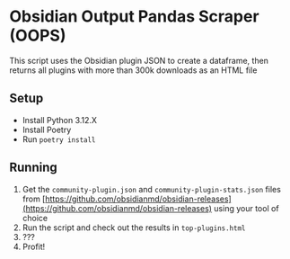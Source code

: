 # Obsidian Output Pandas Scraper (OOPS)

This script uses the Obsidian plugin JSON to create a dataframe, then returns all plugins with more than 300k downloads as an HTML file

## Setup

- Install Python 3.12.X
- Install Poetry
- Run `poetry install`

## Running

1. Get the `community-plugin.json` and `community-plugin-stats.json` files from [https://github.com/obsidianmd/obsidian-releases](https://github.com/obsidianmd/obsidian-releases) using your tool of choice
2. Run the script and check out the results in `top-plugins.html`
3. ???
4. Profit!

